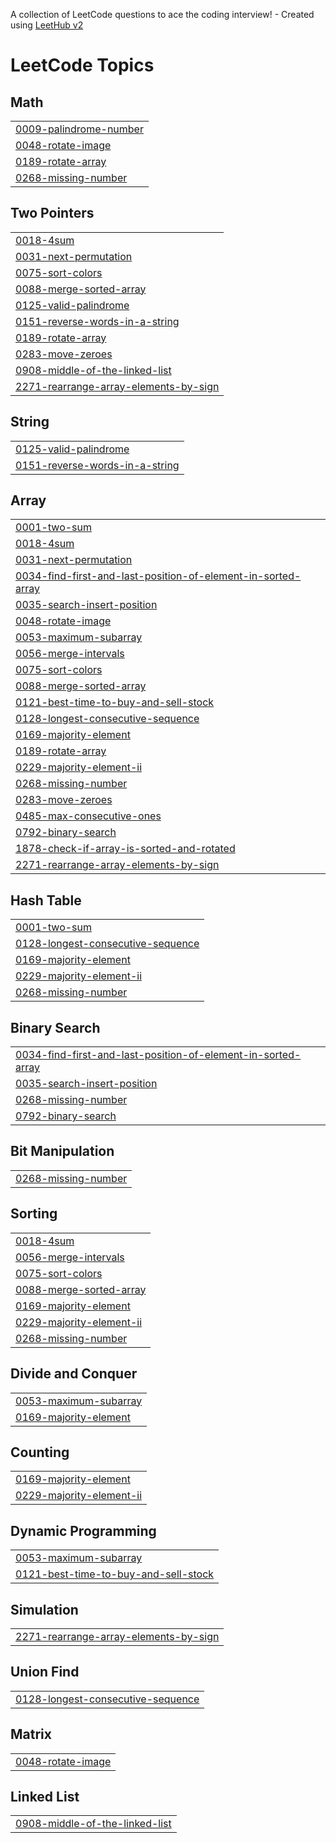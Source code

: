 A collection of LeetCode questions to ace the coding interview! - Created using [LeetHub v2](https://github.com/arunbhardwaj/LeetHub-2.0)
<!---LeetCode Topics Start-->
# LeetCode Topics
## Math
|  |
| ------- |
| [0009-palindrome-number](https://github.com/Agnish07/agnishleetcode/tree/master/0009-palindrome-number) |
| [0048-rotate-image](https://github.com/Agnish07/agnishleetcode/tree/master/0048-rotate-image) |
| [0189-rotate-array](https://github.com/Agnish07/agnishleetcode/tree/master/0189-rotate-array) |
| [0268-missing-number](https://github.com/Agnish07/agnishleetcode/tree/master/0268-missing-number) |
## Two Pointers
|  |
| ------- |
| [0018-4sum](https://github.com/Agnish07/agnishleetcode/tree/master/0018-4sum) |
| [0031-next-permutation](https://github.com/Agnish07/agnishleetcode/tree/master/0031-next-permutation) |
| [0075-sort-colors](https://github.com/Agnish07/agnishleetcode/tree/master/0075-sort-colors) |
| [0088-merge-sorted-array](https://github.com/Agnish07/agnishleetcode/tree/master/0088-merge-sorted-array) |
| [0125-valid-palindrome](https://github.com/Agnish07/agnishleetcode/tree/master/0125-valid-palindrome) |
| [0151-reverse-words-in-a-string](https://github.com/Agnish07/agnishleetcode/tree/master/0151-reverse-words-in-a-string) |
| [0189-rotate-array](https://github.com/Agnish07/agnishleetcode/tree/master/0189-rotate-array) |
| [0283-move-zeroes](https://github.com/Agnish07/agnishleetcode/tree/master/0283-move-zeroes) |
| [0908-middle-of-the-linked-list](https://github.com/Agnish07/agnishleetcode/tree/master/0908-middle-of-the-linked-list) |
| [2271-rearrange-array-elements-by-sign](https://github.com/Agnish07/agnishleetcode/tree/master/2271-rearrange-array-elements-by-sign) |
## String
|  |
| ------- |
| [0125-valid-palindrome](https://github.com/Agnish07/agnishleetcode/tree/master/0125-valid-palindrome) |
| [0151-reverse-words-in-a-string](https://github.com/Agnish07/agnishleetcode/tree/master/0151-reverse-words-in-a-string) |
## Array
|  |
| ------- |
| [0001-two-sum](https://github.com/Agnish07/agnishleetcode/tree/master/0001-two-sum) |
| [0018-4sum](https://github.com/Agnish07/agnishleetcode/tree/master/0018-4sum) |
| [0031-next-permutation](https://github.com/Agnish07/agnishleetcode/tree/master/0031-next-permutation) |
| [0034-find-first-and-last-position-of-element-in-sorted-array](https://github.com/Agnish07/agnishleetcode/tree/master/0034-find-first-and-last-position-of-element-in-sorted-array) |
| [0035-search-insert-position](https://github.com/Agnish07/agnishleetcode/tree/master/0035-search-insert-position) |
| [0048-rotate-image](https://github.com/Agnish07/agnishleetcode/tree/master/0048-rotate-image) |
| [0053-maximum-subarray](https://github.com/Agnish07/agnishleetcode/tree/master/0053-maximum-subarray) |
| [0056-merge-intervals](https://github.com/Agnish07/agnishleetcode/tree/master/0056-merge-intervals) |
| [0075-sort-colors](https://github.com/Agnish07/agnishleetcode/tree/master/0075-sort-colors) |
| [0088-merge-sorted-array](https://github.com/Agnish07/agnishleetcode/tree/master/0088-merge-sorted-array) |
| [0121-best-time-to-buy-and-sell-stock](https://github.com/Agnish07/agnishleetcode/tree/master/0121-best-time-to-buy-and-sell-stock) |
| [0128-longest-consecutive-sequence](https://github.com/Agnish07/agnishleetcode/tree/master/0128-longest-consecutive-sequence) |
| [0169-majority-element](https://github.com/Agnish07/agnishleetcode/tree/master/0169-majority-element) |
| [0189-rotate-array](https://github.com/Agnish07/agnishleetcode/tree/master/0189-rotate-array) |
| [0229-majority-element-ii](https://github.com/Agnish07/agnishleetcode/tree/master/0229-majority-element-ii) |
| [0268-missing-number](https://github.com/Agnish07/agnishleetcode/tree/master/0268-missing-number) |
| [0283-move-zeroes](https://github.com/Agnish07/agnishleetcode/tree/master/0283-move-zeroes) |
| [0485-max-consecutive-ones](https://github.com/Agnish07/agnishleetcode/tree/master/0485-max-consecutive-ones) |
| [0792-binary-search](https://github.com/Agnish07/agnishleetcode/tree/master/0792-binary-search) |
| [1878-check-if-array-is-sorted-and-rotated](https://github.com/Agnish07/agnishleetcode/tree/master/1878-check-if-array-is-sorted-and-rotated) |
| [2271-rearrange-array-elements-by-sign](https://github.com/Agnish07/agnishleetcode/tree/master/2271-rearrange-array-elements-by-sign) |
## Hash Table
|  |
| ------- |
| [0001-two-sum](https://github.com/Agnish07/agnishleetcode/tree/master/0001-two-sum) |
| [0128-longest-consecutive-sequence](https://github.com/Agnish07/agnishleetcode/tree/master/0128-longest-consecutive-sequence) |
| [0169-majority-element](https://github.com/Agnish07/agnishleetcode/tree/master/0169-majority-element) |
| [0229-majority-element-ii](https://github.com/Agnish07/agnishleetcode/tree/master/0229-majority-element-ii) |
| [0268-missing-number](https://github.com/Agnish07/agnishleetcode/tree/master/0268-missing-number) |
## Binary Search
|  |
| ------- |
| [0034-find-first-and-last-position-of-element-in-sorted-array](https://github.com/Agnish07/agnishleetcode/tree/master/0034-find-first-and-last-position-of-element-in-sorted-array) |
| [0035-search-insert-position](https://github.com/Agnish07/agnishleetcode/tree/master/0035-search-insert-position) |
| [0268-missing-number](https://github.com/Agnish07/agnishleetcode/tree/master/0268-missing-number) |
| [0792-binary-search](https://github.com/Agnish07/agnishleetcode/tree/master/0792-binary-search) |
## Bit Manipulation
|  |
| ------- |
| [0268-missing-number](https://github.com/Agnish07/agnishleetcode/tree/master/0268-missing-number) |
## Sorting
|  |
| ------- |
| [0018-4sum](https://github.com/Agnish07/agnishleetcode/tree/master/0018-4sum) |
| [0056-merge-intervals](https://github.com/Agnish07/agnishleetcode/tree/master/0056-merge-intervals) |
| [0075-sort-colors](https://github.com/Agnish07/agnishleetcode/tree/master/0075-sort-colors) |
| [0088-merge-sorted-array](https://github.com/Agnish07/agnishleetcode/tree/master/0088-merge-sorted-array) |
| [0169-majority-element](https://github.com/Agnish07/agnishleetcode/tree/master/0169-majority-element) |
| [0229-majority-element-ii](https://github.com/Agnish07/agnishleetcode/tree/master/0229-majority-element-ii) |
| [0268-missing-number](https://github.com/Agnish07/agnishleetcode/tree/master/0268-missing-number) |
## Divide and Conquer
|  |
| ------- |
| [0053-maximum-subarray](https://github.com/Agnish07/agnishleetcode/tree/master/0053-maximum-subarray) |
| [0169-majority-element](https://github.com/Agnish07/agnishleetcode/tree/master/0169-majority-element) |
## Counting
|  |
| ------- |
| [0169-majority-element](https://github.com/Agnish07/agnishleetcode/tree/master/0169-majority-element) |
| [0229-majority-element-ii](https://github.com/Agnish07/agnishleetcode/tree/master/0229-majority-element-ii) |
## Dynamic Programming
|  |
| ------- |
| [0053-maximum-subarray](https://github.com/Agnish07/agnishleetcode/tree/master/0053-maximum-subarray) |
| [0121-best-time-to-buy-and-sell-stock](https://github.com/Agnish07/agnishleetcode/tree/master/0121-best-time-to-buy-and-sell-stock) |
## Simulation
|  |
| ------- |
| [2271-rearrange-array-elements-by-sign](https://github.com/Agnish07/agnishleetcode/tree/master/2271-rearrange-array-elements-by-sign) |
## Union Find
|  |
| ------- |
| [0128-longest-consecutive-sequence](https://github.com/Agnish07/agnishleetcode/tree/master/0128-longest-consecutive-sequence) |
## Matrix
|  |
| ------- |
| [0048-rotate-image](https://github.com/Agnish07/agnishleetcode/tree/master/0048-rotate-image) |
## Linked List
|  |
| ------- |
| [0908-middle-of-the-linked-list](https://github.com/Agnish07/agnishleetcode/tree/master/0908-middle-of-the-linked-list) |
<!---LeetCode Topics End-->